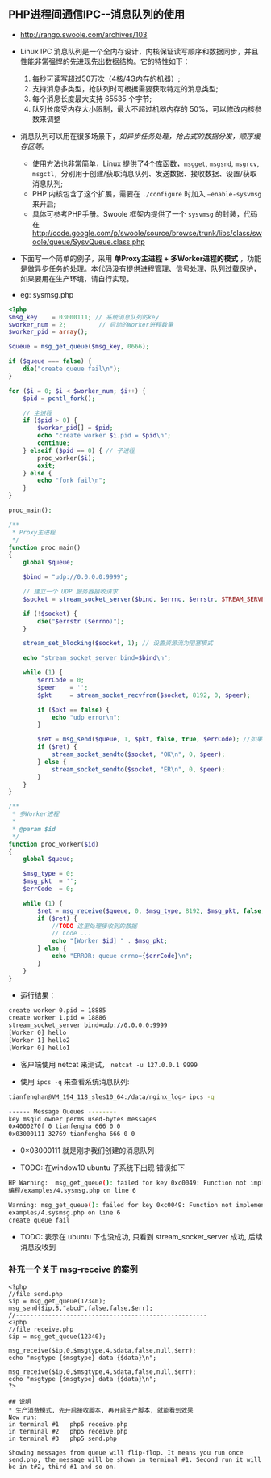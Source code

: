 ## PHP进程间通信IPC--消息队列的使用
* http://rango.swoole.com/archives/103

* Linux IPC 消息队列是一个全内存设计，内核保证读写顺序和数据同步，并且性能非常强悍的先进现先出数据结构。它的特性如下：
    1. 每秒可读写超过50万次（4核/4G内存的机器）;
    2. 支持消息多类型，抢队列时可根据需要获取特定的消息类型;
    3. 每个消息长度最大支持 65535 个字节;
    4. 队列长度受内存大小限制，最大不超过机器内存的 50%，可以修改内核参数来调整

* 消息队列可以用在很多场景下，*如异步任务处理，抢占式的数据分发，顺序缓存区等*。
    * 使用方法也非常简单，Linux 提供了4个库函数，`msgget`, `msgsnd`, `msgrcv`, `msgctl`，分别用于创建/获取消息队列、发送数据、接收数据、设置/获取消息队列; 
    * PHP 内核包含了这个扩展，需要在 `./configure` 时加入 `–enable-sysvmsg` 来开启;
    * 具体可参考PHP手册。Swoole 框架内提供了一个 `sysvmsg` 的封装，代码在 http://code.google.com/p/swoole/source/browse/trunk/libs/class/swoole/queue/SysvQueue.class.php

* 下面写一个简单的例子，采用 **单Proxy主进程 + 多Worker进程的模式** ，功能是做异步任务的处理。本代码没有提供进程管理、信号处理、队列过载保护，如果要用在生产环境，请自行实现。
  
* eg: sysmsg.php
```php
<?php
$msg_key    = 03000111; // 系统消息队列的key
$worker_num = 2;         // 启动的Worker进程数量
$worker_pid = array();

$queue = msg_get_queue($msg_key, 0666);

if ($queue === false) {
    die("create queue fail\n");
}

for ($i = 0; $i < $worker_num; $i++) {
    $pid = pcntl_fork();

    // 主进程
    if ($pid > 0) {
        $worker_pid[] = $pid;
        echo "create worker $i.pid = $pid\n";
        continue;
    } elseif ($pid == 0) { // 子进程
        proc_worker($i);
        exit;
    } else {
        echo "fork fail\n";
    }
}

proc_main();

/**
 * Proxy主进程
 */
function proc_main()
{
    global $queue;

    $bind = "udp://0.0.0.0:9999";

    // 建立一个 UDP 服务器接收请求
    $socket = stream_socket_server($bind, $errno, $errstr, STREAM_SERVER_BIND);

    if (!$socket) {
        die("$errstr ($errno)");
    }

    stream_set_blocking($socket, 1); // 设置资源流为阻塞模式

    echo "stream_socket_server bind=$bind\n";

    while (1) {
        $errCode = 0;
        $peer    = '';
        $pkt     = stream_socket_recvfrom($socket, 8192, 0, $peer);

        if ($pkt == false) {
            echo "udp error\n";
        }

        $ret = msg_send($queue, 1, $pkt, false, true, $errCode); //如果队列满了，这里会阻塞
        if ($ret) {
            stream_socket_sendto($socket, "OK\n", 0, $peer);
        } else {
            stream_socket_sendto($socket, "ER\n", 0, $peer);
        }
    }
}

/**
 * 多Worker进程
 *
 * @param $id
 */
function proc_worker($id)
{
    global $queue;

    $msg_type = 0;
    $msg_pkt  = '';
    $errCode  = 0;

    while (1) {
        $ret = msg_receive($queue, 0, $msg_type, 8192, $msg_pkt, false, $errCode);
        if ($ret) {
            //TODO 这里处理接收到的数据
            // Code ...
            echo "[Worker $id] " . $msg_pkt;
        } else {
            echo "ERROR: queue errno={$errCode}\n";
        }
    }
}
```

* 运行结果：
```sh
create worker 0.pid = 18885
create worker 1.pid = 18886
stream_socket_server bind=udp://0.0.0.0:9999
[Worker 0] hello
[Worker 1] hello2
[Worker 0] hello1
```

* 客户端使用 netcat 来测试， `netcat -u 127.0.0.1 9999`

* 使用 `ipcs -q` 来查看系统消息队列:
```sh
tianfenghan@VM_194_118_sles10_64:/data/nginx_log> ipcs -q

------ Message Queues --------
key msqid owner perms used-bytes messages
0x4000270f 0 tianfengha 666 0 0
0x03000111 32769 tianfengha 666 0 0
```

* 0×03000111 就是刚才我们创建的消息队列


* TODO: 在window10 ubuntu 子系统下出现 错误如下
```sh
HP Warning:  msg_get_queue(): failed for key 0xc0049: Function not implemented in /mnt/e/codes/articles/PHP/韩天峰--PHP系统
编程/examples/4.sysmsg.php on line 6

Warning: msg_get_queue(): failed for key 0xc0049: Function not implemented in /mnt/e/codes/articles/PHP/韩天峰--PHP系统编程/
examples/4.sysmsg.php on line 6
create queue fail
```

* TODO: 表示在 ubuntu 下也没成功, 只看到 stream_socket_server 成功, 后续消息没收到

### 补充一个关于 msg-receive 的案例
```
<?php 
//file send.php 
$ip = msg_get_queue(12340); 
msg_send($ip,8,"abcd",false,false,$err); 
//----------------------------------------------------- 
<?php 
//file receive.php 
$ip = msg_get_queue(12340); 

msg_receive($ip,0,$msgtype,4,$data,false,null,$err); 
echo "msgtype {$msgtype} data {$data}\n"; 

msg_receive($ip,0,$msgtype,4,$data,false,null,$err); 
echo "msgtype {$msgtype} data {$data}\n"; 
?>

## 说明
* 生产消费模式, 先开启接收脚本, 再开启生产脚本, 就能看到效果
Now run: 
in terminal #1   php5 receive.php 
in terminal #2   php5 receive.php 
in terminal #3   php5 send.php 

Showing messages from queue will flip-flop. It means you run once send.php, the message will be shown in terminal #1. Second run it will be in t#2, third #1 and so on.
```